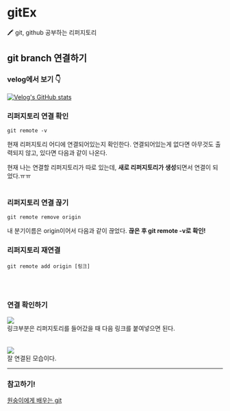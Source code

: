# gitEx
🖍 git, github 공부하는 리퍼지토리

## git branch 연결하기
### velog에서 보기 👇
[![Velog's GitHub stats](https://velog-readme-stats.vercel.app/api?name=55soup&slug=git-리퍼지토리-재연결)](https://github.com/eungyeole/velog-readme-stats)

### 리퍼지토리 연결 확인
```git
git remote -v
```  

현재 리퍼지토리 어디에 연결되어있는지 확인한다.
연결되어있는게 없다면 아무것도 출력되지 않고,
있다면 다음과 같이 나온다.

현재 나는 연결할 리퍼지토리가 따로 있는데, **새로 리퍼지토리가 생성**되면서 연결이 되었다.ㅠㅠ
<br>
<br>
### 리퍼지토리 연결 끊기
```git
git remote remove origin
```
내 분기이름은 origin이어서 다음과 같이 끊었다. 
**끊은 후 git remote -v로 확인!**


### 리퍼지토리 재연결
```git
git remote add origin [링크]
```  
<br>
<br>

### 연결 확인하기
![](https://velog.velcdn.com/images/55soup/post/ecee48a5-66b9-4fcc-884c-044ebf35e221/image.png)  
링크부분은 리퍼지토리를 들어갔을 때 다음 링크를 붙여넣으면 된다.  
<br>
<br>
![](https://velog.velcdn.com/images/55soup/post/55232097-0edb-487b-8747-4eede062511a/image.png)  
잘 연결된 모습이다.

---

### 참고하기! 
[원숭이에게 배우는 git](https://backlog.com/git-tutorial/kr/)
